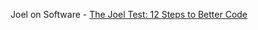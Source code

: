 Joel on Software - [The Joel Test: 12 Steps to Better Code](https://www.joelonsoftware.com/2000/08/09/the-joel-test-12-steps-to-better-code/)
